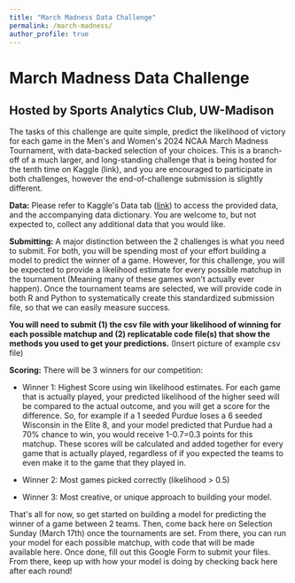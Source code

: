 ```yaml
---
title: "March Madness Data Challenge"
permalink: /march-madness/
author_profile: true
---
```

# March Madness Data Challenge
## Hosted by Sports Analytics Club, UW-Madison
The tasks of this challenge are quite simple, predict the likelihood of victory for each game in the Men's and Women's 2024 NCAA March Madness Tournament, with data-backed selection of your choices. This is a branch-off of a much larger, and long-standing challenge that is being hosted for the tenth time on Kaggle (link), and you are encouraged to participate in both challenges, however the end-of-challenge submission is slightly different.

**Data:** Please refer to Kaggle's Data tab ([link](https://www.kaggle.com/competitions/march-machine-learning-mania-2024/data)) to access the provided data, and the accompanying data dictionary. You are welcome to, but not expected to, collect any additional data that you would like.

**Submitting:** A major distinction between the 2 challenges is what you need to submit. For both, you will be spending most of your effort building a model to predict the winner of a game. However, for this challenge, you will be expected to provide a likelihood estimate for every possible matchup in the tournament (Meaning many of these games won't actually ever happen). Once the tournament teams are selected, we will provide code in both R and Python to systematically create this standardized submission file, so that we can easily measure success.

**You will need to submit (1) the csv file with your likelihood of winning for each possible matchup and (2) replicatable code file(s) that show the methods you used to get your predictions.** (Insert picture of example csv file)

**Scoring:**
There will be 3 winners for our competition:
* Winner 1: Highest Score using win likelihood estimates. For each game that is actually played, your predicted likelihood of the higher seed will be compared to the actual outcome, and you will get a score for the difference. So, for example if a 1 seeded Purdue loses a 6 seeded Wisconsin in the Elite 8, and your model predicted that Purdue had a 70% chance to win, you would receive 1-0.7=0.3 points for this matchup. These scores will be calculated and added together for every game that is actually played, regardless of if you expected the teams to even make it to the game that they played in.

* Winner 2: Most games picked correctly (likelihood > 0.5)

* Winner 3: Most creative, or unique approach to building your model.

That's all for now, so get started on building a model for predicting the winner of a game between 2 teams.
Then, come back here on Selection Sunday (March 17th) once the tournaments are set. From there, you can run your model for each possible matchup, with code that will be made available here.
Once done, fill out this Google Form to submit your files. From there, keep up with how your model is doing by checking back here after each round!